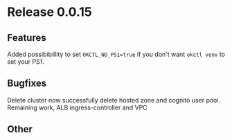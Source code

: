 # Release 0.0.15

## Features
Added possibibillity to set `OKCTL_NO_PS1=true` if you don't want `okctl venv` to set your PS1.

## Bugfixes
Delete cluster now successfully delete hosted zone and cognito user pool. Remaining work, ALB ingress-controller and VPC

## Other
